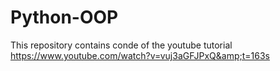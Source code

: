 # Python-OOP
This repository contains conde of the youtube tutorial  https://www.youtube.com/watch?v=vuj3aGFJPxQ&amp;t=163s
